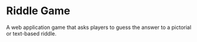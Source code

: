 # Riddle Game

A web application game that asks players to guess the answer to a pictorial or text-based riddle.